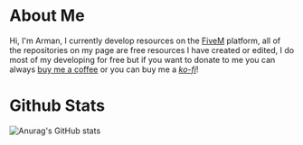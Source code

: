 # About Me

Hi, I'm Arman, I currently develop resources on the [FiveM](https://fivem.net) platform, all of the repositories on my page are free resources I have created or edited, I do most of my developing for free but if you want to donate to me you can always [buy me a coffee](https://www.buymeacoffee.com/Armanklm) or you can buy me a [*ko-fi*](https://ko-fi.com/armanklm)!


# Github Stats

![Anurag's GitHub stats](https://github-readme-stats.vercel.app/api?username=armanklm&show_icons=true&theme=github_dark)

